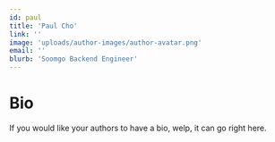```yaml
---
id: paul
title: 'Paul Cho'
link: ''
image: 'uploads/author-images/author-avatar.png'
email: ''
blurb: 'Soomgo Backend Engineer'
---
```


# Bio

If you would like your authors to have a bio, welp, it can go right here.
